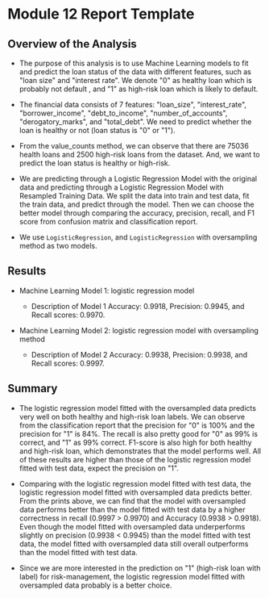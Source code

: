 # Module 12 Report Template

## Overview of the Analysis

* The purpose of this analysis is to use Machine Learning models to fit and predict the loan status of the data with different features, such as "loan size" and "interest rate". We denote "0" as healthy loan which is probably not default , and "1" as high-risk loan which is likely to default.

* The financial data consists of 7 features: "loan_size", "interest_rate", "borrower_income", "debt_to_income", "number_of_accounts", "derogatory_marks", and "total_debt". We need to predict whether the loan is healthy or not (loan status is "0" or "1").

* From the value_counts method, we can observe that there are 75036 health loans and 2500 high-risk loans from the dataset. And, we want to predict the loan status is healthy or high-risk.

* We are predicting through a Logistic Regression Model with the original data and predicting through a Logistic Regression Model with Resampled Training Data. We split the data into train and test data, fit the train data, and predict through the model. Then we can choose the better model through comparing the accuracy, precision, recall, and F1 score from confusion matrix and classification report.

* We use `LogisticRegression`, and `LogisticRegression` with oversampling method as two models.



## Results

* Machine Learning Model 1: logistic regression model
  * Description of Model 1 Accuracy: 0.9918, Precision: 0.9945, and Recall scores: 0.9970.



* Machine Learning Model 2: logistic regression model with oversampling method
  * Description of Model 2 Accuracy: 0.9938, Precision: 0.9938, and Recall scores: 0.9997.


## Summary

* The logistic regression model fitted with the oversampled data predicts very well on both healthy and high-risk loan labels. We can observe from the classification report that the precision for "0" is 100% and the precision for "1" is 84%. The recall is also pretty good for "0" as 99% is correct, and "1" as 99% correct. F1-score is also high for both healthy and high-risk loan, which demonstrates that the model performs well. All of these results are higher than those of the logistic regression model fitted with test data, expect the precision on "1".

* Comparing with the logistic regression model fitted with test data, the logistic regression model fitted with oversampled data predicts better. From the prints above, we can find that the model with oversampled data performs better than the model fitted with test data by a higher correctness in recall (0.9997 > 0.9970) and Accuracy (0.9938 > 0.9918). Even though the model fitted with oversampled data underperforms slightly on precision (0.9938 < 0.9945) than the model fitted with test data, the model fitted with oversampled data still overall outperforms than the model fitted with test data.

* Since we are more interested in the prediction on "1" (high-risk loan with label) for risk-management, the logistic regression model fitted with oversampled data probably is a better choice.

